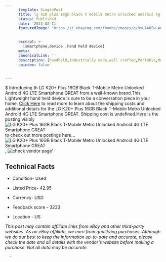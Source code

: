 ```yaml
---
      template: SinglePost
      title: lg k20 plus 16gb black t mobile metro unlocked android 4g lte smartphone great
      status: Published
      date: '2023-02-11'
      featuredImage: 'https://i.ebayimg.com/thumbs/images/g/0vUAAOSw~4djkrLc/s-l225.jpg'
       

      excerpt: >-
        [smartphone,device ,hand held device]
      meta:
      canonicalLink: ''
      description: [handheld,industrially made,well crafted,Portable,Mobile,Compact,Convenient,Lightweight,Maneuverable,Man-portable,Miniature,Carriable,Hand-held,Light,Holdable,Transportable,Mobile device,Pocket-sized,On-the-go,Wireless,Cordless,Compact size,Convenient size, smartphone,device ,hand held device]
      noindex: false
      

---
```

$
      Introducing th LG K20+ Plus 16GB Black T-Mobile Metro Unlocked Android 4G LTE Smartphone GREAT from a well-known brand.This Lightweight hand held device is sure to be a conversation piece in your home. [Click Here](https://www.ebay.com/itm/175587165576?hash=item28e1cf8588%3Ag%3A0vUAAOSw%7E4djkrLc&mkevt=1&mkcid=1&mkrid=711-53200-19255-0&campid=%253CePNCampaignId%253E&customid=%253CreferenceId%253E&toolid=10049) to read more to learn about the shipping costs and additional details for the LG K20+ Plus 16GB Black T-Mobile Metro Unlocked Android 4G LTE Smartphone GREAT. Shipping cost is undefined.Here is the posting visibly ![LG K20+ Plus 16GB Black T-Mobile Metro Unlocked Android 4G LTE Smartphone GREAT](https://i.ebayimg.com/thumbs/images/g/0vUAAOSw~4djkrLc/s-l225.jpg) to check out more postings here... ![LG K20+ Plus 16GB Black T-Mobile Metro Unlocked Android 4G LTE Smartphone GREAT](https://i.ebayimg.com/images/g/0vUAAOSw~4djkrLc/s-l500.jpg), ![check vendor page]()'

      

 ## Technical Facts 



     
      

 - Condition- Used 


      

 - Listed Price- 42.95 


      

 - Currency- USD 


      

 - Feedback score - 3233 


      

 - Location - US 


      
      

 *_This post may contain affiliate links from eBay and other third-party websites. As an eBay affiliate, we earn from qualifying purchases. Although we do our best to keep the information up-to-date and accurate, please check the date and all details with the vendor's website before making a purchase. Not all data may be accurate._*




      -
